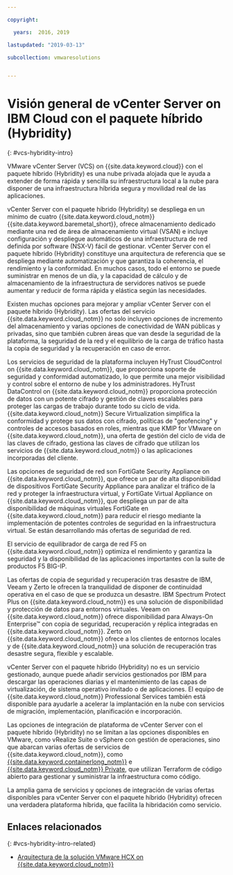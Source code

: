 ```yaml
---

copyright:

  years:  2016, 2019

lastupdated: "2019-03-13"

subcollection: vmwaresolutions


---
```

# Visión general de vCenter Server on IBM Cloud con el paquete híbrido (Hybridity)
{: #vcs-hybridity-intro}

VMware vCenter Server (VCS) on {{site.data.keyword.cloud}} con el paquete híbrido (Hybridity) es una nube privada alojada que le ayuda a extender de forma rápida y sencilla su infraestructura local a la nube para disponer de una infraestructura híbrida segura y movilidad real de las aplicaciones.

vCenter Server con el paquete híbrido (Hybridity) se despliega en un mínimo de cuatro {{site.data.keyword.cloud_notm}} {{site.data.keyword.baremetal_short}}, ofrece almacenamiento dedicado mediante una red de área de almacenamiento virtual (VSAN) e incluye configuración y despliegue automáticos de una infraestructura de red definida por software (NSX-V) fácil de gestionar. vCenter Server con el paquete híbrido (Hybridity) constituye una arquitectura de referencia que se despliega mediante automatización y que garantiza la coherencia, el rendimiento y la conformidad. En muchos casos, todo el entorno se puede suministrar en menos de un día, y la capacidad de cálculo y de almacenamiento de la infraestructura de servidores nativos se puede aumentar y reducir de forma rápida y elástica según las necesidades.

Existen muchas opciones para mejorar y ampliar vCenter Server con el paquete híbrido (Hybridity). Las ofertas del servicio {{site.data.keyword.cloud_notm}} no solo incluyen opciones de incremento del almacenamiento y varias opciones de conectividad de WAN públicas y privadas, sino que también cubren áreas que van desde la seguridad de la plataforma, la seguridad de la red y el equilibrio de la carga de tráfico hasta la copia de seguridad y la recuperación en caso de error.

Los servicios de seguridad de la plataforma incluyen HyTrust CloudControl on {{site.data.keyword.cloud_notm}}, que proporciona soporte de seguridad y conformidad automatizado, lo que permite una mejor visibilidad y control sobre el entorno de nube y los administradores. HyTrust DataControl on {{site.data.keyword.cloud_notm}} proporciona protección de datos con un potente cifrado y gestión de claves escalables para proteger las cargas de trabajo durante todo su ciclo de vida. {{site.data.keyword.cloud_notm}} Secure Virtualization simplifica la conformidad y protege sus datos con cifrado, políticas de "geofencing" y controles de accesos basados en roles, mientras que KMIP for VMware on {{site.data.keyword.cloud_notm}}, una oferta de gestión del ciclo de vida de las claves de cifrado, gestiona las claves de cifrado que utilizan los servicios de {{site.data.keyword.cloud_notm}} o las aplicaciones incorporadas del cliente.

Las opciones de seguridad de red son FortiGate Security Appliance on {{site.data.keyword.cloud_notm}}, que ofrece un par de alta disponibilidad de dispositivos FortiGate Security Appliance para analizar el tráfico de la red y proteger la infraestructura virtual, y FortiGate Virtual Appliance on {{site.data.keyword.cloud_notm}}, que despliega un par de alta disponibilidad de máquinas virtuales FortiGate en {{site.data.keyword.cloud_notm}} para reducir el riesgo mediante la implementación de potentes controles de seguridad en la infraestructura virtual. Se están desarrollando más ofertas de seguridad de red.

El servicio de equilibrador de carga de red F5 on {{site.data.keyword.cloud_notm}} optimiza el rendimiento y garantiza la seguridad y la disponibilidad de las aplicaciones importantes con la suite de productos F5 BIG-IP.

Las ofertas de copia de seguridad y recuperación tras desastre de IBM, Veeam y Zerto le ofrecen la tranquilidad de disponer de continuidad operativa en el caso de que se produzca un desastre. IBM Spectrum Protect Plus on {{site.data.keyword.cloud_notm}} es una solución de disponibilidad y protección de datos para entornos virtuales. Veeam on {{site.data.keyword.cloud_notm}} ofrece disponibilidad para Always-On Enterprise™ con copia de seguridad, recuperación y réplica integradas en {{site.data.keyword.cloud_notm}}. Zerto on {{site.data.keyword.cloud_notm}} ofrece a los clientes de entornos locales y de {{site.data.keyword.cloud_notm}} una solución de recuperación tras desastre segura, flexible y escalable.

vCenter Server con el paquete híbrido (Hybridity) no es un servicio gestionado, aunque puede añadir servicios gestionados por IBM para descargar las operaciones diarias y el mantenimiento de las capas de virtualización, de sistema operativo invitado o de aplicaciones. El equipo de {{site.data.keyword.cloud_notm}} Professional Services también está disponible para ayudarle a acelerar la implantación en la nube con servicios de migración, implementación, planificación e incorporación.

Las opciones de integración de plataforma de vCenter Server con el paquete híbrido (Hybridity) no se limitan a las opciones disponibles en VMware, como vRealize Suite o vSphere con gestión de operaciones, sino que abarcan varias ofertas de servicios de {{site.data.keyword.cloud_notm}}, como [{{site.data.keyword.containerlong_notm}}](/docs/services/vmwaresolutions/archiref/vcsiks?topic=vmware-solutions-vcsiks-intro) e [{{site.data.keyword.cloud_notm}} Private](/docs/services/vmwaresolutions/archiref/vcsicp?topic=vmware-solutions-vcsicp-intro), que utilizan Terraform de código abierto para gestionar y suministrar la infraestructura como código.

La amplia gama de servicios y opciones de integración de varias ofertas disponibles para vCenter Server con el paquete híbrido (Hybridity) ofrecen una verdadera plataforma híbrida, que facilita la hibridación como servicio.

## Enlaces relacionados
{: #vcs-hybridity-intro-related}

* [Arquitectura de la solución VMware HCX on {{site.data.keyword.cloud_notm}}](/docs/services/vmwaresolutions/services?topic=vmware-solutions-hcx-archi-intro#hcx-archi-intro)
